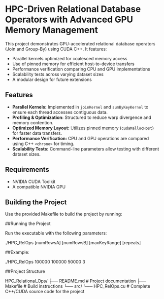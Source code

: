 # HPC-Driven Relational Database Operators with Advanced GPU Memory Management

This project demonstrates GPU-accelerated relational database operators (Join and Group-By) using CUDA C++. It features:
- Parallel kernels optimized for coalesced memory access
- Use of pinned memory for efficient host-to-device transfers
- Performance verification comparing CPU and GPU implementations
- Scalability tests across varying dataset sizes
- A modular design for future extensions

## Features
- **Parallel Kernels:** Implemented in `joinKernel` and `sumByKeyKernel` to ensure each thread accesses contiguous data.
- **Profiling & Optimization:** Structured to reduce warp divergence and memory contention.
- **Optimized Memory Layout:** Utilizes pinned memory (`cudaMallocHost`) for faster data transfers.
- **Performance Verification:** CPU and GPU operations are compared using C++ `<chrono>` for timing.
- **Scalability Tests:** Command-line parameters allow testing with different dataset sizes.

## Requirements
- NVIDIA CUDA Toolkit
- A compatible NVIDIA GPU

## Building the Project
Use the provided Makefile to build the project by running:

##Running the Project

Run the executable with the following parameters:

./HPC_RelOps [numRowsA] [numRowsB] [maxKeyRange] [repeats]


##Example:


./HPC_RelOps 100000 100000 50000 3


##Project Structure

HPC_Relational_Ops/
├── README.md         # Project documentation
├── Makefile          # Build instructions
└── src/
    └── HPC_RelOps.cu # Complete C++/CUDA source code for the project
